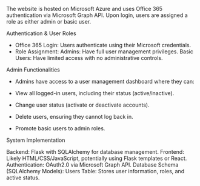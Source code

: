 The website is hosted on Microsoft Azure and uses Office 365 authentication via Microsoft Graph API. Upon login, users are assigned a role as either admin or basic user.

Authentication & User Roles
  - Office 365 Login: Users authenticate using their Microsoft credentials.
  - Role Assignment:
      Admins: Have full user management privileges.
      Basic Users: Have limited access with no administrative controls.

Admin Functionalities
  - Admins have access to a user management dashboard where they can:
    
  - View all logged-in users, including their status (active/inactive).
  - Change user status (activate or deactivate accounts).
  - Delete users, ensuring they cannot log back in.
  - Promote basic users to admin roles.

System Implementation

  Backend: Flask with SQLAlchemy for database management.
  Frontend: Likely HTML/CSS/JavaScript, potentially using Flask templates or React.
  Authentication: OAuth2.0 via Microsoft Graph API.
  Database Schema (SQLAlchemy Models):
  Users Table: Stores user information, roles, and active status.




